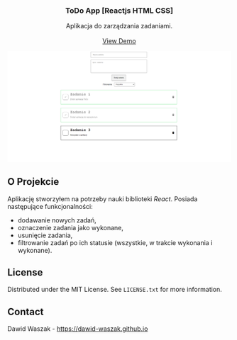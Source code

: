 <!-- Improved compatibility of back to top link: See: https://github.com/othneildrew/Best-README-Template/pull/73 -->
<a name="readme-top"></a>
<!--
*** Thanks for checking out the Best-README-Template. If you have a suggestion
*** that would make this better, please fork the repo and create a pull request
*** or simply open an issue with the tag "enhancement".
*** Don't forget to give the project a star!
*** Thanks again! Now go create something AMAZING! :D
-->



<!-- PROJECT SHIELDS -->
<!--
*** I'm using markdown "reference style" links for readability.
*** Reference links are enclosed in brackets [ ] instead of parentheses ( ).
*** See the bottom of this document for the declaration of the reference variables
*** for contributors-url, forks-url, etc. This is an optional, concise syntax you may use.
*** https://www.markdownguide.org/basic-syntax/#reference-style-links
-->


<!-- PROJECT LOGO -->
<div align="center">
  <h3 align="center">ToDo App [Reactjs HTML CSS]</h3>

  <p align="center">
    Aplikacja do zarządzania zadaniami.
    <br />
    <br />
    <a href="https://dawid-waszak.github.io/#projects">View Demo</a>
  </p>

  <img src="/images/ToDo.png" alt="">
</div>

<!-- ABOUT THE PROJECT -->
## O Projekcie

Aplikację stworzyłem na potrzeby nauki biblioteki <i>React</i>. 
Posiada następujące funkcjonalności:
 * dodawanie nowych zadań,
 * oznaczenie zadania jako wykonane,
 * usunięcie zadania,
 * filtrowanie zadań po ich statusie (wszystkie, w trakcie wykonania i wykonane).
 
<!-- LICENSE -->
## License

Distributed under the MIT License. See `LICENSE.txt` for more information.

<!-- CONTACT -->
## Contact

Dawid Waszak - https://dawid-waszak.github.io

<!-- MARKDOWN LINKS & IMAGES -->
<!-- https://www.markdownguide.org/basic-syntax/#reference-style-links -->
